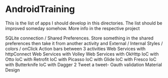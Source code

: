 # AndroidTraining

This is the list of apps I should develop in this directories. The list should be improved someday somehow. More info in the respective project

SQLite connection / Shared Preferences. Store something in the shared preferences then take it from another activity and 
External / Internal 
Styles / colors / onClick
Action bars between 3 activities
Web Services with httpConnect
Web Services with Volley
Web Services with OkHttp
IoC with Otto
IoC with Retrofit
IoC with Picasso
IoC with Glide
IoC with Fresco
IoC with Butterknife
IoC with Dagger 2
Tweet a tweet- Oauth validation
Material Design
